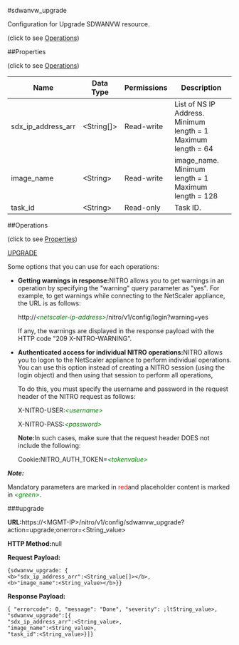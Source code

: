 #sdwanvw_upgrade



Configuration for Upgrade SDWANVW resource.

<span>(click to see [Operations](#operations))</span>



##Properties 

<span>(click to see [Operations](#operations))</span>





<table><thead><tr><th>Name</th><th>Data Type</th><th>Permissions</th><th>Description</th></tr></thead><tbody><tr><td>sdx_ip_address_arr</td><td>&lt;String[]></td><td>Read-write</td><td>List of NS IP Address.<br>Minimum length = 1<br>Maximum length = 64</td></tr><tr><td>image_name</td><td>&lt;String></td><td>Read-write</td><td>image_name.<br>Minimum length = 1<br>Maximum length = 128</td></tr><tr><td>task_id</td><td>&lt;String></td><td>Read-only</td><td>Task ID.</td></tr></tbody></table>

##Operations 

<span>(click to see [Properties](#properties))</span>





[UPGRADE](#up)





Some options that you can use for each operations:

<ul><li><p><b>Getting warnings in response:</b>NITRO allows you to get warnings in an operation by specifying the "warning" query parameter as "yes". For example, to get warnings while connecting to the NetScaler appliance, the URL is as follows:</p><p>http://<span style="color:green;font-style:italic;">&lt;netscaler-ip-address&gt;</span>/nitro/v1/config/login?warning=yes</p><p>If any, the warnings are displayed in the response payload with the HTTP code "209 X-NITRO-WARNING".</p></li><li><p><b>Authenticated access for individual NITRO operations:</b>NITRO allows you to logon to the NetScaler appliance to perform individual operations. You can use this option instead of creating a NITRO session (using the login object) and then using that session to perform all operations,</p><p>To do this, you must specify the username and password in the request header of the NITRO request as follows:</p><p>X-NITRO-USER:<span style="color:green;font-style:italic;">&lt;username&gt;</span></p><p>X-NITRO-PASS:<span style="color:green;font-style:italic;">&lt;password&gt;</span></p><p><b>Note:</b>In such cases, make sure that the request header DOES not include the following:</p><p>Cookie:NITRO_AUTH_TOKEN=<span style="color:green;font-style:italic;">&lt;tokenvalue&gt;</span></p></li></ul>







***Note:*** 

Mandatory parameters are marked in <span style="color:#FF0000;">red</span>and placeholder content is marked in <span style="color:green;font-style:italic">&lt;green&gt;</span>.



###upgrade







<b>URL:</b>https://&lt;MGMT-IP&gt;/nitro/v1/config/sdwanvw_upgrade?action=upgrade;onerror=&lt;String_value&gt;

<b>HTTP Method:</b>null

<b>Request Payload: </b>
```
{sdwanvw_upgrade: {
<b>"sdx_ip_address_arr":<String_value[]></b>,
<b>"image_name":<String_value></b>}}
```

<b>Response Payload: </b>
```
{ "errorcode": 0, "message": "Done", "severity": ;ltString_value>, "sdwanvw_upgrade":[{
"sdx_ip_address_arr":<String_value>,
"image_name":<String_value>,
"task_id":<String_value>}]}
```







